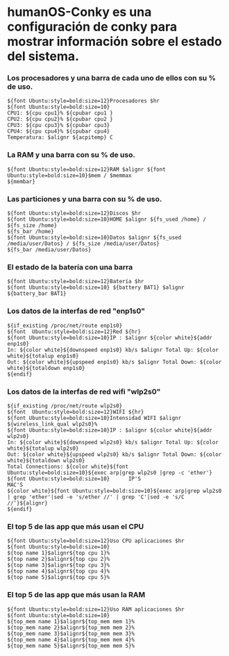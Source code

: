 # humanOS-Conky es una configuración de conky para mostrar información sobre el estado del sistema.

###  Los procesadores y una barra de cada uno de ellos con su % de uso.
```
${font Ubuntu:style=bold:size=12}Procesadores $hr
${font Ubuntu:style=bold:size=10}
CPU1: ${cpu cpu1}% ${cpubar cpu1 } 
CPU2: ${cpu cpu2}% ${cpubar cpu2 }
CPU3: ${cpu cpu3}% ${cpubar cpu3}
CPU4: ${cpu cpu4}% ${cpubar cpu4}
Temperatura: $alignr ${acpitemp} C
```

### La RAM y una barra con su % de uso.
```
${font Ubuntu:style=bold:size=12}RAM $alignr ${font Ubuntu:style=bold:size=10}$mem / $memmax
${membar}
```
### Las particiones y una barra con su % de uso.
```
${font Ubuntu:style=bold:size=12}Discos $hr
${font Ubuntu:style=bold:size=10}HOME $alignr ${fs_used /home} / ${fs_size /home}
${fs_bar /home}
${font Ubuntu:style=bold:size=10}Datos $alignr ${fs_used /media/user/Datos} / ${fs_size /media/user/Datos}
${fs_bar /media/user/Datos}
```
### El estado de la batería con una barra
```
${font Ubuntu:style=bold:size=12}Batería $hr
${font Ubuntu:style=bold:size=10} ${battery BAT1} $alignr
${battery_bar BAT1}
```
### Los datos de la interfas de red "enp1s0"
```
${if_existing /proc/net/route enp1s0} 
${font  Ubuntu:style=bold:size=12}Red ${hr}
${font Ubuntu:style=bold:size=10}IP : $alignr ${color white}${addr enp1s0}
In: ${color white}${downspeed enp1s0} kb/s $alignr Total Up: ${color white}${totalup enp1s0}
Out: ${color white}${upspeed enp1s0} kb/s $alignr Total Down: ${color white}${totaldown enp1s0}
${endif}
```
### Los datos de la interfas de red wifi "wlp2s0"
```
${if_existing /proc/net/route wlp2s0} 
${font  Ubuntu:style=bold:size=12}WIFI ${hr}
${font Ubuntu:style=bold:size=10}Intensidad WIFI $alignr ${wireless_link_qual wlp2s0}% 
${font Ubuntu:style=bold:size=10}IP : $alignr ${color white}${addr wlp2s0}
In: ${color white}${downspeed wlp2s0} kb/s $alignr Total Up: ${color white}${totalup wlp2s0}
Out: ${color white}${upspeed wlp2s0} kb/s $alignr Total Down: ${color white}${totaldown wlp2s0}
Total Connections: ${color white}${font Ubuntu:style=bold:size=10}${exec arp|grep wlp2s0 |grep -c 'ether'}
${font Ubuntu:style=bold:size=10}      IP'S                             MAC'S
${color white}${font Ubuntu:style=bold:size=10}${exec arp|grep wlp2s0 | grep 'ether'|sed -e 's/ether //' | grep 'C'|sed -e 's/C //'}${alignr}
${endif}
```
### El top 5 de las app que más usan el CPU
```
${font Ubuntu:style=bold:size=12}Uso CPU aplicaciones $hr
${font Ubuntu:style=bold:size=10}
${top name 1}$alignr${top cpu 1}%
${top name 2}$alignr${top cpu 2}%
${top name 3}$alignr${top cpu 3}%
${top name 4}$alignr${top cpu 4}%
${top name 5}$alignr${top cpu 5}%
```
### El top 5 de las app que más usan la RAM
```
${font Ubuntu:style=bold:size=12}Uso RAM aplicaciones $hr
${font Ubuntu:style=bold:size=10}
${top_mem name 1}$alignr${top_mem mem 1}%
${top_mem name 2}$alignr${top_mem mem 2}%
${top_mem name 3}$alignr${top_mem mem 3}%
${top_mem name 4}$alignr${top_mem mem 4}%
${top_mem name 5}$alignr${top_mem mem 5}%
```
